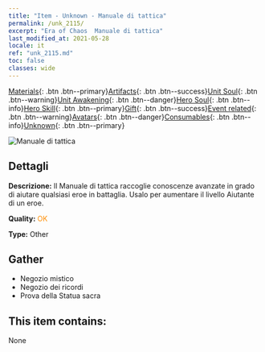 ```yaml
---
title: "Item - Unknown - Manuale di tattica"
permalink: /unk_2115/
excerpt: "Era of Chaos  Manuale di tattica"
last_modified_at: 2021-05-28
locale: it
ref: "unk_2115.md"
toc: false
classes: wide
---
```

 [Materials](/ItemsIT/){: .btn .btn--primary}[Artifacts](/ItemsIT/Artifacts/){: .btn .btn--success}[Unit Soul](/ItemsIT/UnitSoul/){: .btn .btn--warning}[Unit Awakening](/ItemsIT/UnitAwakening/){: .btn .btn--danger}[Hero Soul](/ItemsIT/HeroSoul/){: .btn .btn--info}[Hero Skill](/ItemsIT/HeroSkill/){: .btn .btn--primary}[Gift](/ItemsIT/Gift/){: .btn .btn--success}[Event related](/ItemsIT/Events/){: .btn .btn--warning}[Avatars](/ItemsIT/Avatars/){: .btn .btn--danger}[Consumables](/ItemsIT/Consumables/){: .btn .btn--info}[Unknown](/ItemsIT/Unknown/){: .btn .btn--primary}

 ![Manuale di tattica](/images/t/i_994013.png)

## Dettagli
 **Descrizione:** Il Manuale di tattica raccoglie conoscenze avanzate in grado di aiutare qualsiasi eroe in battaglia. Usalo per aumentare il livello Aiutante di un eroe.

 **Quality:** <span style="color: #FF8C00">OK</span>

 **Type:** Other

## Gather

*    Negozio mistico 
*    Negozio dei ricordi 
*    Prova della Statua sacra 

## This item contains:

  None

